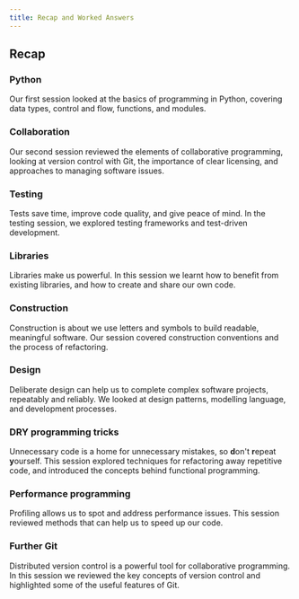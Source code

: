 ```yaml
---
title: Recap and Worked Answers
---
```


## Recap

### Python

Our first session looked at the basics of programming in Python, covering data types, control and flow, functions, and modules.

### Collaboration

Our second session reviewed the elements of collaborative programming, looking at version control with Git, the importance of clear licensing, and approaches to managing software issues.

### Testing

Tests save time, improve code quality, and give peace of mind. In the testing session, we explored testing frameworks and test-driven development.

### Libraries

Libraries make us powerful. In this session we learnt how to benefit from existing libraries, and how to create and share our own code.

### Construction

Construction is about we use letters and symbols to build readable, meaningful software. Our session covered construction conventions and the process of refactoring.

### Design

Deliberate design can help us to complete complex software projects, repeatably and reliably. We looked at design patterns, modelling language, and development processes.

### DRY programming tricks

Unnecessary code is a home for unnecessary mistakes, so **d**on't **r**epeat **y**ourself. This session explored techniques for refactoring away repetitive code, and introduced the concepts behind functional programming.

### Performance programming

Profiling allows us to spot and address performance issues. This session reviewed methods that can help us to speed up our code.

### Further Git

Distributed version control is a powerful tool for collaborative programming. In this session we reviewed the key concepts of version control and highlighted some of the useful features of Git.

